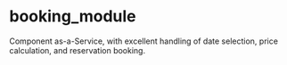 # booking_module
Component as-a-Service, with excellent handling of date selection, price calculation, and reservation booking.
